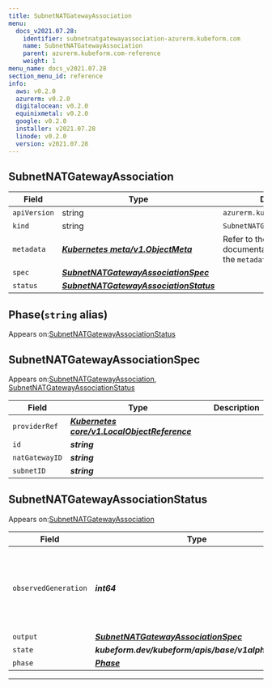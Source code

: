 ```yaml
---
title: SubnetNATGatewayAssociation
menu:
  docs_v2021.07.28:
    identifier: subnetnatgatewayassociation-azurerm.kubeform.com
    name: SubnetNATGatewayAssociation
    parent: azurerm.kubeform.com-reference
    weight: 1
menu_name: docs_v2021.07.28
section_menu_id: reference
info:
  aws: v0.2.0
  azurerm: v0.2.0
  digitalocean: v0.2.0
  equinixmetal: v0.2.0
  google: v0.2.0
  installer: v2021.07.28
  linode: v0.2.0
  version: v2021.07.28
---
```


## SubnetNATGatewayAssociation
| Field | Type | Description |
| ------ | ----- | ----------- |
| `apiVersion` | string | `azurerm.kubeform.com/v1alpha1` |
|    `kind` | string | `SubnetNATGatewayAssociation` |
| `metadata` | ***[Kubernetes meta/v1.ObjectMeta](https://v1-18.docs.kubernetes.io/docs/reference/generated/kubernetes-api/v1.18/#objectmeta-v1-meta)***|Refer to the Kubernetes API documentation for the fields of the `metadata` field.|
| `spec` | ***[SubnetNATGatewayAssociationSpec](#subnetnatgatewayassociationspec)***||
| `status` | ***[SubnetNATGatewayAssociationStatus](#subnetnatgatewayassociationstatus)***||
## Phase(`string` alias)

Appears on:[SubnetNATGatewayAssociationStatus](#subnetnatgatewayassociationstatus)

## SubnetNATGatewayAssociationSpec

Appears on:[SubnetNATGatewayAssociation](#subnetnatgatewayassociation), [SubnetNATGatewayAssociationStatus](#subnetnatgatewayassociationstatus)

| Field | Type | Description |
| ------ | ----- | ----------- |
| `providerRef` | ***[Kubernetes core/v1.LocalObjectReference](https://v1-18.docs.kubernetes.io/docs/reference/generated/kubernetes-api/v1.18/#localobjectreference-v1-core)***||
| `id` | ***string***||
| `natGatewayID` | ***string***||
| `subnetID` | ***string***||
## SubnetNATGatewayAssociationStatus

Appears on:[SubnetNATGatewayAssociation](#subnetnatgatewayassociation)

| Field | Type | Description |
| ------ | ----- | ----------- |
| `observedGeneration` | ***int64***| ***(Optional)*** Resource generation, which is updated on mutation by the API Server.|
| `output` | ***[SubnetNATGatewayAssociationSpec](#subnetnatgatewayassociationspec)***| ***(Optional)*** |
| `state` | ***kubeform.dev/kubeform/apis/base/v1alpha1.State***| ***(Optional)*** |
| `phase` | ***[Phase](#phase)***| ***(Optional)*** |
---

